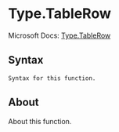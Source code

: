 ---
---

# Type.TableRow

Microsoft Docs: [Type.TableRow](https://docs.microsoft.com/en-us/powerquery-m/type-tablerow)

## Syntax

```
Syntax for this function.
```

## About

About this function.

